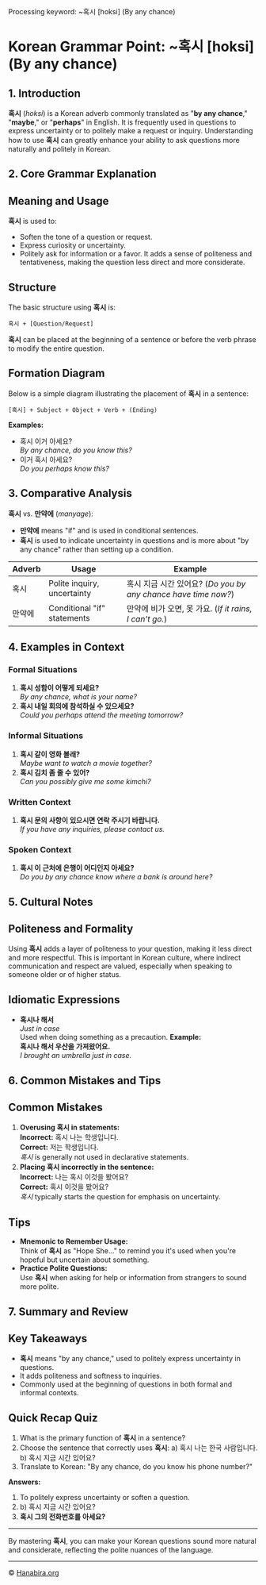 Processing keyword: ~혹시 [hoksi] (By any chance)
# Korean Grammar Point: ~혹시 [hoksi] (By any chance)

## 1. Introduction
**혹시** (*hoksi*) is a Korean adverb commonly translated as "**by any chance**," "**maybe**," or "**perhaps**" in English. It is frequently used in questions to express uncertainty or to politely make a request or inquiry. Understanding how to use **혹시** can greatly enhance your ability to ask questions more naturally and politely in Korean.

## 2. Core Grammar Explanation
## Meaning and Usage
**혹시** is used to:
- Soften the tone of a question or request.
- Express curiosity or uncertainty.
- Politely ask for information or a favor.
It adds a sense of politeness and tentativeness, making the question less direct and more considerate.
## Structure
The basic structure using **혹시** is:
```
혹시 + [Question/Request]
```
**혹시** can be placed at the beginning of a sentence or before the verb phrase to modify the entire question.
## Formation Diagram
Below is a simple diagram illustrating the placement of **혹시** in a sentence:
```
[혹시] + Subject + Object + Verb + (Ending)
```
**Examples:**
- 혹시 이거 아세요?  
  *By any chance, do you know this?*
- 이거 혹시 아세요?  
  *Do you perhaps know this?*

## 3. Comparative Analysis
**혹시** vs. **만약에** (*manyage*):
- **만약에** means "if" and is used in conditional sentences.
- **혹시** is used to indicate uncertainty in questions and is more about "by any chance" rather than setting up a condition.

| Adverb   | Usage                       | Example                                |
|----------|-----------------------------|----------------------------------------|
| 혹시     | Polite inquiry, uncertainty | 혹시 지금 시간 있어요? (*Do you by any chance have time now?*) |
| 만약에   | Conditional "if" statements | 만약에 비가 오면, 못 가요. (*If it rains, I can't go.*) |

## 4. Examples in Context
### Formal Situations
1. **혹시 성함이 어떻게 되세요?**  
   *By any chance, what is your name?*
2. **혹시 내일 회의에 참석하실 수 있으세요?**  
   *Could you perhaps attend the meeting tomorrow?*
### Informal Situations
1. **혹시 같이 영화 볼래?**  
   *Maybe want to watch a movie together?*
2. **혹시 김치 좀 줄 수 있어?**  
   *Can you possibly give me some kimchi?*
### Written Context
1. **혹시 문의 사항이 있으시면 연락 주시기 바랍니다.**  
   *If you have any inquiries, please contact us.*
### Spoken Context
1. **혹시 이 근처에 은행이 어디인지 아세요?**  
   *Do you by any chance know where a bank is around here?*

## 5. Cultural Notes
## Politeness and Formality
Using **혹시** adds a layer of politeness to your question, making it less direct and more respectful. This is important in Korean culture, where indirect communication and respect are valued, especially when speaking to someone older or of higher status.
## Idiomatic Expressions
- **혹시나 해서**  
  *Just in case*  
  Used when doing something as a precaution.
  **Example:**  
  **혹시나 해서 우산을 가져왔어요.**  
  *I brought an umbrella just in case.*

## 6. Common Mistakes and Tips
## Common Mistakes
1. **Overusing 혹시 in statements:**  
   **Incorrect:** 혹시 나는 학생입니다.  
   **Correct:** 저는 학생입니다.  
   *혹시* is generally not used in declarative statements.
2. **Placing 혹시 incorrectly in the sentence:**  
   **Incorrect:** 나는 혹시 이것을 봤어요?  
   **Correct:** 혹시 이것을 봤어요?  
   *혹시* typically starts the question for emphasis on uncertainty.
## Tips
- **Mnemonic to Remember Usage:**  
  Think of **혹시** as "Hope She..." to remind you it's used when you're hopeful but uncertain about something.
- **Practice Polite Questions:**  
  Use **혹시** when asking for help or information from strangers to sound more polite.

## 7. Summary and Review
## Key Takeaways
- **혹시** means "by any chance," used to politely express uncertainty in questions.
- It adds politeness and softness to inquiries.
- Commonly used at the beginning of questions in both formal and informal contexts.
## Quick Recap Quiz
1. What is the primary function of **혹시** in a sentence?
2. Choose the sentence that correctly uses **혹시**:
   a) 혹시 나는 한국 사람입니다.
   b) 혹시 지금 시간 있어요?
3. Translate to Korean: "By any chance, do you know his phone number?"

**Answers:**
1. To politely express uncertainty or soften a question.
2. b) 혹시 지금 시간 있어요?
3. **혹시 그의 전화번호를 아세요?**

---
By mastering **혹시**, you can make your Korean questions sound more natural and considerate, reflecting the polite nuances of the language.

---
© [Hanabira.org](https://hanabira.org)

